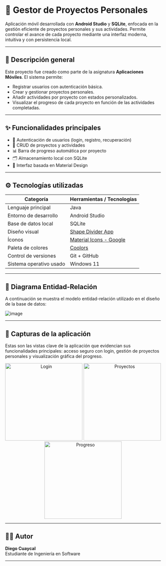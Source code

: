 # 📱 Gestor de Proyectos Personales

Aplicación móvil desarrollada con **Android Studio** y **SQLite**, enfocada en la gestión eficiente de proyectos personales y sus actividades. Permite controlar el avance de cada proyecto mediante una interfaz moderna, intuitiva y con persistencia local.

---

## 🧾 Descripción general

Este proyecto fue creado como parte de la asignatura **Aplicaciones Móviles**. El sistema permite:

- Registrar usuarios con autenticación básica.
- Crear y gestionar proyectos personales.
- Añadir actividades por proyecto con estados personalizados.
- Visualizar el progreso de cada proyecto en función de las actividades completadas.

---

## ✨ Funcionalidades principales

- 🔐 Autenticación de usuarios (login, registro, recuperación)
- 📁 CRUD de proyectos y actividades
- 📊 Barra de progreso automática por proyecto
- 🗂️ Almacenamiento local con SQLite
- 🎨 Interfaz basada en Material Design

---

## ⚙️ Tecnologías utilizadas

| Categoría               | Herramientas / Tecnologías                              |
|-------------------------|----------------------------------------------------------|
| Lenguaje principal      | Java                                                    |
| Entorno de desarrollo   | Android Studio                                          |
| Base de datos local     | SQLite                                                  |
| Diseño visual           | [Shape Divider App](https://www.shapedivider.app/)     |
| Íconos                  | [Material Icons - Google](https://fonts.google.com/icons) |
| Paleta de colores       | [Coolors](https://coolors.co/)                          |
| Control de versiones    | Git + GitHub                                            |
| Sistema operativo usado | Windows 11                                              |


---

## 🧩 Diagrama Entidad-Relación

A continuación se muestra el modelo entidad-relación utilizado en el diseño de la base de datos:

![image](https://github.com/user-attachments/assets/4625de51-85e3-4635-b692-f39f0aa2bb0a)


---

## 📸 Capturas de la aplicación

Estas son las vistas clave de la aplicación que evidencian sus funcionalidades principales: acceso seguro con login, gestión de proyectos personales y visualización gráfica del progreso.

<p align="center">
  <img src="https://github.com/user-attachments/assets/843d7e21-d79a-4cb2-a4b4-ee883b1c01ed" alt="Login" width="250"/>
  <img src="https://github.com/user-attachments/assets/4f2e343b-dd5f-4393-ad4f-53e8c798f405" alt="Proyectos" width="250"/>
  <img src="https://github.com/user-attachments/assets/1b18f407-b9ee-483a-9b66-ba7e9bb9f637" alt="Progreso" width="250"/>
</p>






---

## 👨‍💻 Autor

**Diego Cuaycal**  
Estudiante de Ingeniería en Software 

---
